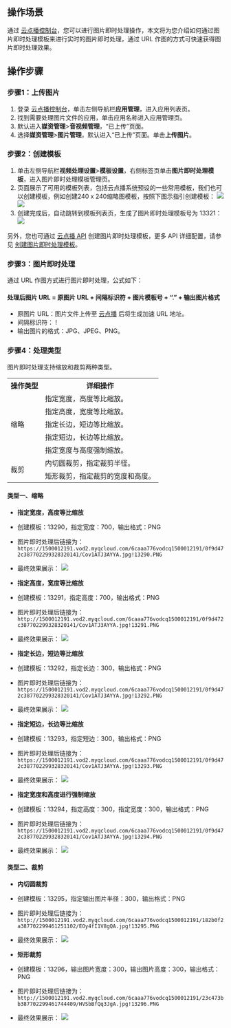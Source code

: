 ## 操作场景
通过 [云点播控制台](https://console.cloud.tencent.com/vod/pics)，您可以进行图片即时处理操作，本文将为您介绍如何通过图片即时处理模板来进行实时的图片即时处理，通过 URL 作图的方式可快速获得图片即时处理效果。

## 操作步骤
### 步骤1：上传图片
1. 登录 [云点播控制台](https://console.cloud.tencent.com/vod)，单击左侧导航栏**应用管理**，进入应用列表页。
2. 找到需要处理图片文件的应用，单击应用名称进入应用管理页。
3. 默认进入**媒资管理**>**音视频管理**，“已上传”页面。
4. 选择**媒资管理**>**图片管理**，默认进入“已上传”页面。单击**上传图片**。

### 步骤2：创建模板
1. 单击左侧导航栏**视频处理设置**>**模板设置**，右侧标签页单击**图片即时处理模板**，进入图片即时处理模板管理页。
2. 页面展示了可用的模板列表，包括云点播系统预设的一些常用模板，我们也可以创建模板，例如创建240 x 240缩略图模板，按照下图示指引创建模板：
![](https://qcloudimg.tencent-cloud.cn/raw/b4a140a4ff341e384c6b9e4182cf7e76.png)
![](https://qcloudimg.tencent-cloud.cn/raw/e457f01654dd5c89d227a4a0c95e5774.png)
3. 创建完成后，自动跳转到模板列表页，生成了图片即时处理模板号为 13321：
![](https://qcloudimg.tencent-cloud.cn/raw/a72f445f32c720a684aed3ac0333c784.png)

另外，您也可通过 [云点播 API](https://cloud.tencent.com/document/product/266/48901) 创建图片即时处理模板，更多 API 详细配置，请参见 [创建图片即时处理模板](https://cloud.tencent.com/document/product/266/48901)。

### 步骤3：图片即时处理

通过 URL 作图方式进行图片即时处理，公式如下：
#### 处理后图片 URL = 原图片 URL + 间隔标识符 + 图片模板号 + “.” + 输出图片格式
  - 原图片 URL：图片文件上传至 [云点播](https://console.cloud.tencent.com/vod/pics) 后将生成加速 URL 地址。
  - 间隔标识符： !
  - 输出图片的格式：JPG、JPEG、PNG。


### 步骤4：处理类型
图片即时处理支持缩放和裁剪两种类型。

<Table>
<tbody>
<tr>
<th>操作类型</th>
<th>详细操作</th>
</tr>

<tr>
<td rowspan=5>缩略</td>
<td>指定宽度，高度等比缩放。</td>
</tr>

<tr>
<td>指定高度，宽度等比缩放。</td>
</tr>

<tr>
<td>指定长边，短边等比缩放。</td>
</tr>

<tr>
<td>指定短边，长边等比缩放。</td>
</tr>

<tr>
<td>指定宽度与高度强制缩放。</td>
</tr>

<tr>
<td rowspan=2>裁剪</td>
<td>内切圆裁剪，指定裁剪半径。</td>
</tr>

<tr>
<td>矩形裁剪，指定裁剪的宽度和高度。</td>
</tr>

</tbody>
</Table>

#### 类型一、缩略

- **指定宽度，高度等比缩放**
 - 创建模板：13290，指定宽度：700，输出格式：PNG
 - 图片即时处理后链接为：`https://1500012191.vod2.myqcloud.com/6caaa776vodcq1500012191/0f9d472c387702299328320141/Cov1ATJ3AYYA.jpg!13290.PNG`
 - 最终效果展示：
![](https://main.qcloudimg.com/raw/abf6f0699647efe9bef7f22d8f3fb939.png)

- **指定高度，宽度等比缩放**
 - 创建模板：13291，指定高度：700，输出格式：PNG
 - 图片即时处理后链接为：`http://1500012191.vod2.myqcloud.com/6caaa776vodcq1500012191/0f9d472c387702299328320141/Cov1ATJ3AYYA.jpg!13291.PNG`
 - 最终效果展示：
![](https://main.qcloudimg.com/raw/df5c784021a55910a67bd3fcf1be1ac8.png)

- **指定长边，短边等比缩放**
 - 创建模板：13292，指定长边：300，输出格式：PNG
 - 图片即时处理后链接为：`https://1500012191.vod2.myqcloud.com/6caaa776vodcq1500012191/0f9d472c387702299328320141/Cov1ATJ3AYYA.jpg!13292.PNG`
 - 最终效果展示：
![](https://main.qcloudimg.com/raw/fca36a5152c013ec9f111923f1f37b97.png)

- **指定短边，长边等比缩放**
 - 创建模板：13293，指定短边：300，输出格式：PNG
 - 图片即时处理后链接为：`https://1500012191.vod2.myqcloud.com/6caaa776vodcq1500012191/0f9d472c387702299328320141/Cov1ATJ3AYYA.jpg!13293.PNG`
 - 最终效果展示：
![](https://main.qcloudimg.com/raw/e3f9bd39fe92b57758d8954d44715d93.png)

- **指定宽度和高度进行强制缩放**
 - 创建模板：13294，指定高度：300，指定宽度：300，输出格式：PNG
 - 图片即时处理后链接为：`https://1500012191.vod2.myqcloud.com/6caaa776vodcq1500012191/0f9d472c387702299328320141/Cov1ATJ3AYYA.jpg!13294.PNG`
 - 最终效果展示：
![](https://main.qcloudimg.com/raw/4225aa7986ac5f2f58b6cf061b51f64d.png)

#### 类型二、裁剪
- **内切圆裁剪**
 - 创建模板：13295，指定输出图片半径：300，输出格式：PNG
 - 图片即时处理后链接为：`http://1500012191.vod2.myqcloud.com/6caaa776vodcq1500012191/182b0f2a387702299461251102/EOy4fI1V8gQA.jpg!13295.PNG`
 - 最终效果展示：
![](https://main.qcloudimg.com/raw/e62ef7791ff9b129259bd3fa04afd6d2.png)

- **矩形裁剪**
 - 创建模板：13296，输出图片宽度：300，输出图片高度：300，输出格式：PNG
 - 图片即时处理后链接为：`http://1500012191.vod2.myqcloud.com/6caaa776vodcq1500012191/23c473bb387702299461744409/HVSbBfQq3JgA.jpg!13296.PNG`
 - 最终效果展示：
![](https://main.qcloudimg.com/raw/433ea68294a8b8af47bae088e7a89508.png)


